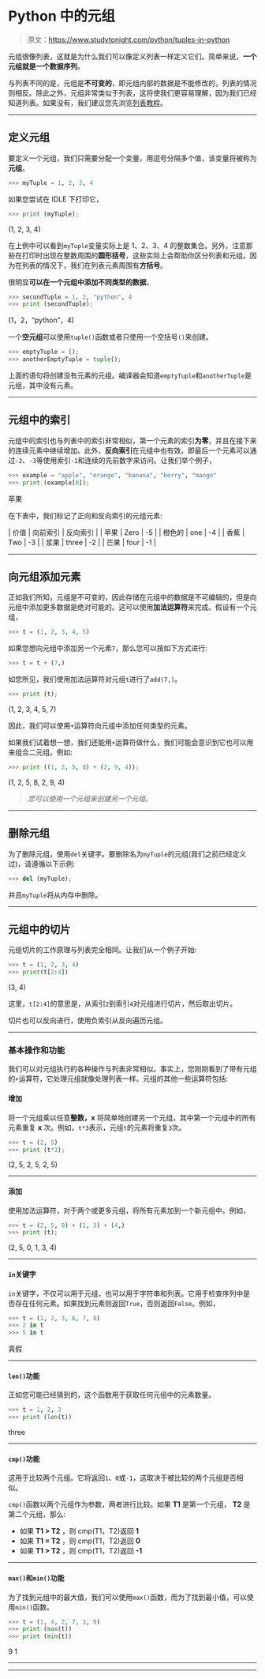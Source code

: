 # Python 中的元组

> 原文：<https://www.studytonight.com/python/tuples-in-python>

元组很像列表，这就是为什么我们可以像定义列表一样定义它们。简单来说，**一个元组就是一个数据序列**。

与列表不同的是，元组是**不可变的**，即元组内部的数据是不能修改的，列表的情况则相反。除此之外，元组非常类似于列表，这将使我们更容易理解，因为我们已经知道列表。如果没有，我们建议您先浏览[列表教程](lists-in-python)。

* * *

## 定义元组

要定义一个元组，我们只需要分配一个变量，用逗号分隔多个值，该变量将被称为**元组**。

```py
>>> myTuple = 1, 2, 3, 4
```

如果您尝试在 IDLE 下打印它，

```py
>>> print (myTuple);
```

(1, 2, 3, 4)

在上例中可以看到`myTuple`变量实际上是 1、2、3、4 的整数集合。另外，注意那些在打印时出现在整数周围的**圆形括号**，这些实际上会帮助你区分列表和元组。因为在列表的情况下，我们在列表元素周围有**方括号**。

很明显**可以在一个元组中添加不同类型的数据**，

```py
>>> secondTuple = 1, 2, "python", 4
>>> print (secondTuple);
```

(1，2，“python”，4)

一个**空元组**可以使用`tuple()`函数或者只使用一个空括号`()`来创建。

```py
>>> emptyTuple = ();
>>> anotherEmptyTuple = tuple();
```

上面的语句将创建没有元素的元组。编译器会知道`emptyTuple`和`anotherTuple`是元组，其中没有元素。

* * *

## 元组中的索引

元组中的索引也与列表中的索引非常相似，第一个元素的索引**为零**，并且在接下来的连续元素中继续增加。此外，**反向索引**在元组中也有效，即最后一个元素可以通过`-2`、`-3`等使用索引`-1`和连续的先前数字来访问。让我们举个例子，

```py
>>> example = "apple", "orange", "banana", "berry", "mango"
>>> print (example[0]);
```

苹果

在下表中，我们标记了正向和反向索引的元组元素:

| 价值 | 向前索引 | 反向索引 |
| 苹果 | Zero | -5 |
| 橙色的 | one | -4 |
| 香蕉 | Two | -3 |
| 浆果 | three | -2 |
| 芒果 | four | -1 |

* * *

## 向元组添加元素

正如我们所知，元组是不可变的，因此存储在元组中的数据是不可编辑的，但是向元组中添加更多数据是绝对可能的。这可以使用**加法运算符**来完成。假设有一个元组，

```py
>>> t = (1, 2, 3, 4, 5)
```

如果您想向元组中添加另一个元素`7`，那么您可以按如下方式进行:

```py
>>> t = t + (7,)
```

如您所见，我们使用加法运算符对元组`t`进行了`add(7,)`。

```py
>>> print (t);
```

(1, 2, 3, 4, 5, 7)

因此，我们可以使用`+`运算符向元组中添加任何类型的元素。

如果我们试着想一想，我们还能用`+`运算符做什么，我们可能会意识到它也可以用来组合二元组。例如:

```py
>>> print ((1, 2, 5, 8) + (2, 9, 4));
```

(1, 2, 5, 8, 2, 9, 4)

> *您可以使用一个元组来创建另一个元组。*

* * *

## 删除元组

为了删除元组，使用`del`关键字。要删除名为`myTuple`的元组(我们之前已经定义过)，请遵循以下示例:

```py
>>> del (myTuple);
```

并且`myTuple`将从内存中删除。

* * *

## 元组中的切片

元组切片的工作原理与列表完全相同。让我们从一个例子开始:

```py
>>> t = (1, 2, 3, 4)
>>> print(t[2:4])
```

(3, 4)

这里，`t[2:4]`的意思是，从索引`2`到索引`4`对元组进行切片，然后取出切片。

切片也可以反向进行，使用负索引从反向遍历元组。

* * *

### 基本操作和功能

我们可以对元组执行的各种操作与列表非常相似。事实上，您刚刚看到了带有元组的`+`运算符，它处理元组就像处理列表一样。元组的其他一些运算符包括:

#### 增加

将一个元组乘以任意**整数，x** 将简单地创建另一个元组，其中第一个元组中的所有元素重复 **x** 次。例如，`t*3`表示，元组`t`的元素将重复`3`次。

```py
>>> t = (2, 5)
>>> print (t*3);
```

(2, 5, 2, 5, 2, 5)

* * *

#### 添加

使用加法运算符，对于两个或更多元组，将所有元素加到一个新元组中。例如，

```py
>>> t = (2, 5, 0) + (1, 3) + (4,)
>>> print (t);
```

(2, 5, 0, 1, 3, 4)

* * *

#### `in`关键字

`in`关键字，不仅可以用于元组，也可以用于字符串和列表。它用于检查序列中是否存在任何元素。如果找到元素则返回`True`，否则返回`False`。例如，

```py
>>> t = (1, 2, 3, 6, 7, 8)
>>> 2 in t
>>> 5 in t
```

真假

* * *

#### `len()`功能

正如您可能已经猜到的，这个函数用于获取任何元组中的元素数量。

```py
>>> t = 1, 2, 3
>>> print (len(t))
```

three

* * *

#### `cmp()`功能

这用于比较两个元组。它将返回`1`、`0`或`-1`，这取决于被比较的两个元组是否相似。

`cmp()`函数以两个元组作为参数，两者进行比较。如果 **T1** 是第一个元组， **T2** 是第二个元组，那么:

*   如果 **T1 > T2** ，则 cmp(T1，T2)返回 **1**
*   如果 **T1 = T2** ，则 cmp(T1，T2)返回 **0**
*   如果 **T1 > T2** ，则 cmp(T1，T2)返回 **-1**

* * *

#### `max()`和`min()`功能

为了找到元组中的最大值，我们可以使用`max()`函数，而为了找到最小值，可以使用`min()`函数。

```py
>>> t = (1, 4, 2, 7, 3, 9)
>>> print (max(t))
>>> print (min(t))
```

9 1

* * *

* * *